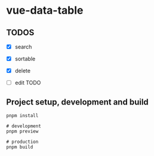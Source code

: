 # vue-data-table


## TODOS

- [x] search
- [x] sortable
- [x] delete
- [ ] edit      TODO


## Project setup, development and build

```
pnpm install

# development
pnpm preview

# production
pnpm build
```